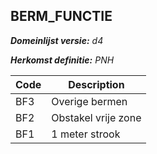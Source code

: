 ## BERM_FUNCTIE

*__Domeinlijst versie:__ d4*

*__Herkomst definitie:__ PNH*

|__Code__ |__Description__	|
|	---	|	---	|
| BF3 | Overige bermen |
| BF2 | Obstakel vrije zone |
| BF1 | 1 meter strook |
